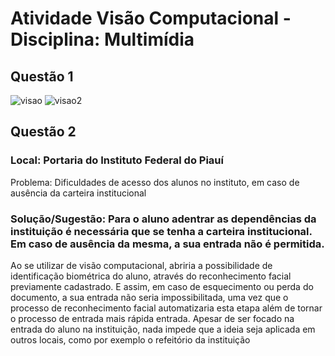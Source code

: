# Atividade Visão Computacional -  Disciplina: Multimídia  
## **Questão 1**  
![visao](https://user-images.githubusercontent.com/15782004/61331404-51589a80-a7f8-11e9-8ed7-3250defec626.PNG)
![visao2](https://user-images.githubusercontent.com/15782004/61331405-51f13100-a7f8-11e9-804c-d6ccfeb6b10d.PNG)  
## **Questão 2**
### **Local:** Portaria do Instituto Federal do Piauí
Problema: Dificuldades de acesso dos alunos no instituto, em caso de ausência da carteira institucional 
### **Solução/Sugestão:** Para o aluno adentrar as dependências da instituição é necessária que se tenha a carteira institucional. Em caso de ausência da mesma, a sua entrada não é permitida.  
Ao se utilizar de visão computacional, abriria a possibilidade de identificação biométrica do aluno, através do reconhecimento facial previamente cadastrado. E assim, em caso de esquecimento ou perda do documento, a sua entrada não seria impossibilitada, uma vez que o processo de reconhecimento facial automatizaria esta etapa além de tornar o processo de entrada mais rápida entrada. 
Apesar de ser focado na entrada do aluno na instituição, nada impede que a ideia seja aplicada em outros locais, como por exemplo o refeitório da instituição   
